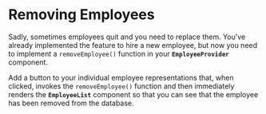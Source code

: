 # Removing Employees

Sadly, sometimes employees quit and you need to replace them. You've already implemented the feature to hire a new employee, but now you need to implement a `removeEmployee()` function in your **`EmployeeProvider`** component.

Add a button to your individual employee representations that, when clicked, invokes the `removeEmployee()` function and then immediately renders the **`EmployeeList`** component so that you can see that the employee has been removed from the database.
